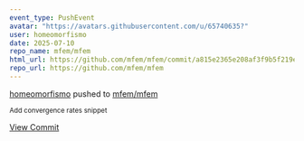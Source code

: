 ```yaml
---
event_type: PushEvent
avatar: "https://avatars.githubusercontent.com/u/65740635?"
user: homeomorfismo
date: 2025-07-10
repo_name: mfem/mfem
html_url: https://github.com/mfem/mfem/commit/a815e2365e208af3f9b5f219e95156aa122cde0d
repo_url: https://github.com/mfem/mfem
---
```


<a href='https://github.com/homeomorfismo' target='_blank'>homeomorfismo</a> pushed to <a href='https://github.com/mfem/mfem' target='_blank'>mfem/mfem</a>

<small>Add convergence rates snippet</small>

<a href='https://github.com/mfem/mfem/commit/a815e2365e208af3f9b5f219e95156aa122cde0d' target='_blank'>View Commit</a>